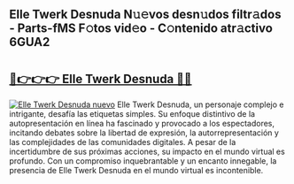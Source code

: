 ## Elle Twerk Desnuda N𝚞𝚎vos desn𝚞dos filtr𝚊dos - Parts-fMS F𝚘tos vid𝚎o - C𝚘ntenido atr𝚊ctivo 6GUA2

# <h2><a href="http://mb8x1g.tromn.icu/?c=Elle+Twerk+Desnuda">🔗👉👉👉 Elle Twerk Desnuda 🔗🔗</a></h2>

[![Elle Twerk Desnuda nuevo](https://i.imgur.com/pEAQMta.gif)](http://mb8x1g.tromn.icu/?c=Elle+Twerk+Desnuda)
Elle Twerk Desnuda, un personaje complejo e intrigante, desafía las etiquetas simples. Su enfoque distintivo de la autopresentación en línea ha fascinado y provocado a los espectadores, incitando debates sobre la libertad de expresión, la autorrepresentación y las complejidades de las comunidades digitales. A pesar de la incertidumbre de sus próximas acciones, su impacto en el mundo virtual es profundo. Con un compromiso inquebrantable y un encanto innegable, la presencia de Elle Twerk Desnuda en el mundo virtual es incontenible.
